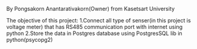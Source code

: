 By Pongsakorn Anantarativakorn(Owner) from Kasetsart University

The objective of this project:
  1.Connect all type of senser(in this project is voltage meter) that has RS485 communication port with internet using python
  2.Store the data in Postgres database using PostgresSQL lib in python(psycopg2)

